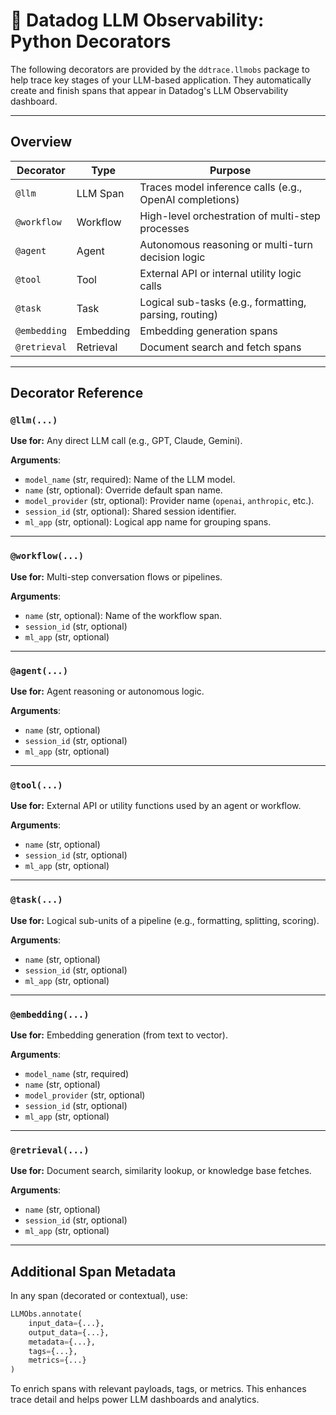 # 🧠 Datadog LLM Observability: Python Decorators

The following decorators are provided by the `ddtrace.llmobs` package to help trace key stages of your LLM-based application. They automatically create and finish spans that appear in Datadog's LLM Observability dashboard.

---

## Overview

| Decorator    | Type      | Purpose                                                 |
| ------------ | --------- | ------------------------------------------------------- |
| `@llm`       | LLM Span  | Traces model inference calls (e.g., OpenAI completions) |
| `@workflow`  | Workflow  | High-level orchestration of multi-step processes        |
| `@agent`     | Agent     | Autonomous reasoning or multi-turn decision logic       |
| `@tool`      | Tool      | External API or internal utility logic calls            |
| `@task`      | Task      | Logical sub-tasks (e.g., formatting, parsing, routing)  |
| `@embedding` | Embedding | Embedding generation spans                              |
| `@retrieval` | Retrieval | Document search and fetch spans                         |

---

## Decorator Reference

### `@llm(...)`

**Use for:** Any direct LLM call (e.g., GPT, Claude, Gemini).

**Arguments**:

* `model_name` (str, required): Name of the LLM model.
* `name` (str, optional): Override default span name.
* `model_provider` (str, optional): Provider name (`openai`, `anthropic`, etc.).
* `session_id` (str, optional): Shared session identifier.
* `ml_app` (str, optional): Logical app name for grouping spans.

---

### `@workflow(...)`

**Use for:** Multi-step conversation flows or pipelines.

**Arguments**:

* `name` (str, optional): Name of the workflow span.
* `session_id` (str, optional)
* `ml_app` (str, optional)

---

### `@agent(...)`

**Use for:** Agent reasoning or autonomous logic.

**Arguments**:

* `name` (str, optional)
* `session_id` (str, optional)
* `ml_app` (str, optional)

---

### `@tool(...)`

**Use for:** External API or utility functions used by an agent or workflow.

**Arguments**:

* `name` (str, optional)
* `session_id` (str, optional)
* `ml_app` (str, optional)

---

### `@task(...)`

**Use for:** Logical sub-units of a pipeline (e.g., formatting, splitting, scoring).

**Arguments**:

* `name` (str, optional)
* `session_id` (str, optional)
* `ml_app` (str, optional)

---

### `@embedding(...)`

**Use for:** Embedding generation (from text to vector).

**Arguments**:

* `model_name` (str, required)
* `name` (str, optional)
* `model_provider` (str, optional)
* `session_id` (str, optional)
* `ml_app` (str, optional)

---

### `@retrieval(...)`

**Use for:** Document search, similarity lookup, or knowledge base fetches.

**Arguments**:

* `name` (str, optional)
* `session_id` (str, optional)
* `ml_app` (str, optional)

---

## Additional Span Metadata

In any span (decorated or contextual), use:

```python
LLMObs.annotate(
    input_data={...},
    output_data={...},
    metadata={...},
    tags={...},
    metrics={...}
)
```

To enrich spans with relevant payloads, tags, or metrics. This enhances trace detail and helps power LLM dashboards and analytics.